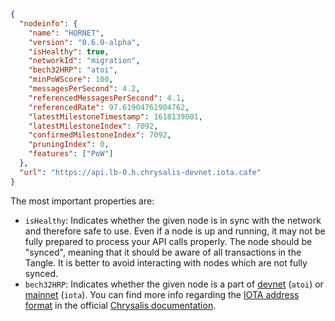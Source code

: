 ```json
{
  "nodeinfo": {
    "name": "HORNET",
    "version": "0.6.0-alpha",
    "isHealthy": true,
    "networkId": "migration",
    "bech32HRP": "atoi",
    "minPoWScore": 100,
    "messagesPerSecond": 4.2,
    "referencedMessagesPerSecond": 4.1,
    "referencedRate": 97.61904761904762,
    "latestMilestoneTimestamp": 1618139001,
    "latestMilestoneIndex": 7092,
    "confirmedMilestoneIndex": 7092,
    "pruningIndex": 0,
    "features": ["PoW"]
  },
  "url": "https://api.lb-0.h.chrysalis-devnet.iota.cafe"
}
```

The most important properties are:

- `isHealthy`: Indicates whether the given node is in sync with the network and therefore safe to use. Even if a node is
  up and running, it may not be fully prepared to process your API calls properly. The node should be "synced", meaning
  that it should be aware of all transactions in the Tangle. It is better to avoid interacting with nodes which are not
  fully synced.
- `bech32HRP`: Indicates whether the given node is a part of [devnet](https://wiki.iota.org/chrysalis-docs/devnet)
  (`atoi`) or [mainnet](https://wiki.iota.org/chrysalis-docs/mainnet) (`iota`). You can find more info regarding the
  [IOTA address format](https://wiki.iota.org/chrysalis-docs/guides/developer/#iota-15-address-anatom) in the official
  [Chrysalis documentation](https://wiki.iota.org/chrysalis-docs/welcome).
